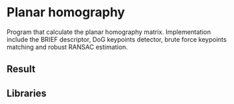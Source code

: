 # Planar homography
Program that calculate the planar homography matrix. Implementation include the BRIEF descriptor, DoG keypoints detector, brute force keypoints matching and robust RANSAC estimation.

## Result

## Libraries
